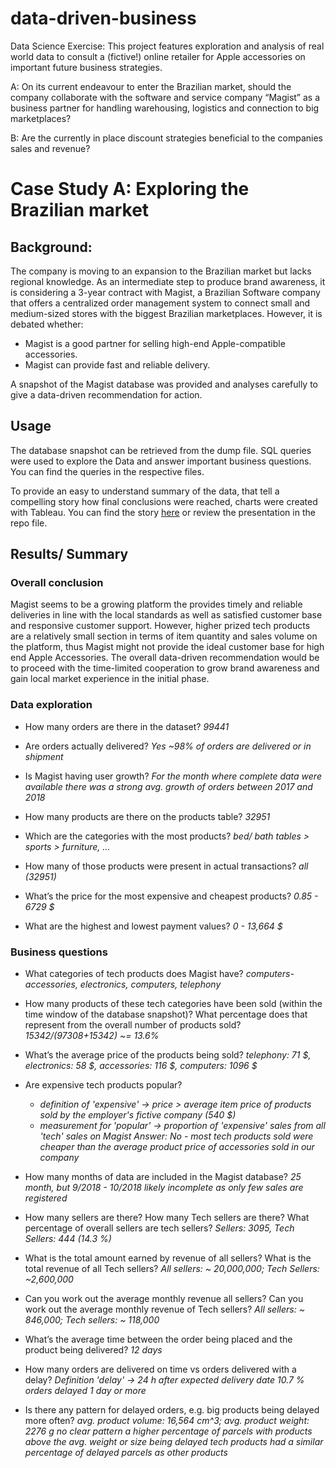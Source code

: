 # data-driven-business

Data Science Exercise: This project features exploration and analysis of real world data to consult a (fictive!) online retailer for Apple accessories on important future business strategies.

A: On its current endeavour to enter the Brazilian market, should the company collaborate with the software and service company “Magist” as a business partner for handling warehousing, logistics and connection to big marketplaces?

B: Are the currently in place discount strategies beneficial to the companies sales and revenue?

# Case Study A: Exploring the Brazilian market

## Background:

The company is moving to an expansion to the Brazilian market but lacks regional knowledge. As an intermediate step to produce brand awareness, it is considering a 3-year contract with Magist, a Brazilian Software company that offers a centralized order management system to connect small and medium-sized stores with the biggest Brazilian marketplaces. However, it is debated whether:

- Magist is a good partner for selling high-end Apple-compatible accessories.
- Magist can provide fast and reliable delivery.

A snapshot of the Magist database was provided and analyses carefully to give a data-driven recommendation for action.

## Usage

The database snapshot can be retrieved from the dump file. SQL queries were used to explore the Data and answer important business questions. You can find the queries in the respective files.

To provide an easy to understand summary of the data, that tell a compelling story how final conclusions were reached, charts were created with Tableau. You can find the story [here](https://public.tableau.com/app/profile/johannes.ballauff/viz/Magist-Database-Analysis/Magist-Story) or review the presentation in the repo file.

## Results/ Summary

### Overall conclusion

Magist seems to be a growing platform the provides timely and reliable deliveries in line with the local standards as well as satisfied customer base and responsive customer support. However, higher prized tech products are a relatively small section in terms of item quantity and sales volume on the platform, thus Magist might not provide the ideal customer base for high end Apple Accessories. The overall data-driven recommendation would be to proceed with the time-limited cooperation to grow brand awareness and gain local market experience in the initial phase.

### Data exploration

- How many orders are there in the dataset?
  _99441_

- Are orders actually delivered?
  _Yes ~98% of orders are delivered or in shipment_

- Is Magist having user growth?
  _For the month where complete data were available there was a strong avg. growth of orders between 2017 and 2018_

- How many products are there on the products table?
  _32951_

- Which are the categories with the most products?
  _bed/ bath tables > sports > furniture, ..._

- How many of those products were present in actual transactions?
  _all (32951)_

- What’s the price for the most expensive and cheapest products?
  _0.85 - 6729 $_

- What are the highest and lowest payment values?
  _0 - 13,664 $_

### Business questions

- What categories of tech products does Magist have?
  _computers-accessories, electronics, computers, telephony_

- How many products of these tech categories have been sold (within the time window of the database snapshot)? What percentage does that represent from the overall number of products sold?
  _15342/(97308+15342) ~= 13.6%_

- What’s the average price of the products being sold?
  _telephony: 71 $, electronics: 58 $, accessories: 116 $, computers: 1096 $_

- Are expensive tech products popular?

  - _definition of 'expensive' -> price > average item price of products sold by the employer's fictive company (540 $)_
  - _measurement for 'popular' -> proportion of 'expensive' sales from all 'tech' sales on Magist_
    _Answer: No - most tech products sold were cheaper than the average product price of accessories sold in our company_

- How many months of data are included in the Magist database?
  _25 month, but 9/2018 - 10/2018 likely incomplete as only few sales are registered_

- How many sellers are there? How many Tech sellers are there? What percentage of overall sellers are tech sellers?
  _Sellers: 3095, Tech Sellers: 444 (14.3 %)_

- What is the total amount earned by revenue of all sellers? What is the total revenue of all Tech sellers?
  _All sellers: ~ 20,000,000; Tech Sellers: ~2,600,000_

- Can you work out the average monthly revenue all sellers? Can you work out the average monthly revenue of Tech sellers?
  _All sellers: ~ 846,000; Tech sellers: ~ 118,000_

- What’s the average time between the order being placed and the product being delivered?
  _12 days_

- How many orders are delivered on time vs orders delivered with a delay?
  _Definition 'delay' -> 24 h after expected delivery date_
  _10.7 % orders delayed 1 day or more_

- Is there any pattern for delayed orders, e.g. big products being delayed more often?
  _avg. product volume: 16,564 cm^3; avg. product weight: 2276 g_
  _no clear pattern a higher percentage of parcels with products above the avg. weight or size being delayed_
  _tech products had a similar percentage of delayed parcels as other products_
